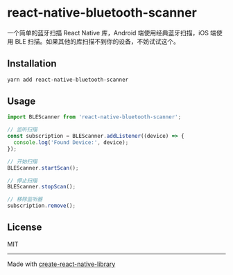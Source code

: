 # react-native-bluetooth-scanner

一个简单的蓝牙扫描 React Native 库，Android 端使用经典蓝牙扫描，iOS 端使用 BLE 扫描。如果其他的库扫描不到你的设备，不妨试试这个。

## Installation

```sh
yarn add react-native-bluetooth-scanner
```

## Usage


```js
import BLEScanner from 'react-native-bluetooth-scanner';

// 监听扫描
const subscription = BLEScanner.addListener((device) => {
  console.log('Found Device:', device);
});

// 开始扫描
BLEScanner.startScan();

// 停止扫描
BLEScanner.stopScan();

// 移除监听器
subscription.remove();
```

## License

MIT

---

Made with [create-react-native-library](https://github.com/callstack/react-native-builder-bob)
